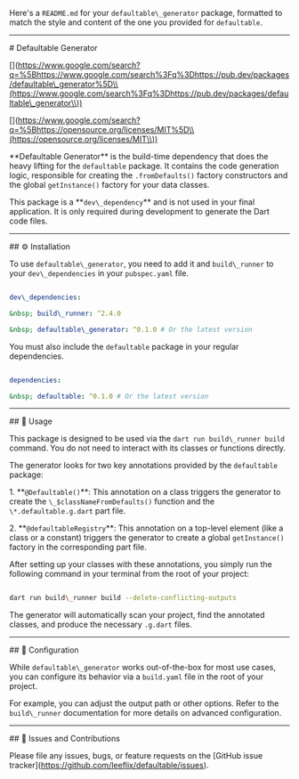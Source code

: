 Here's a `README.md` for your `defaultable\_generator` package, formatted to match the style and content of the one you provided for `defaultable`.



-----



\# Defaultable Generator



\[](https://www.google.com/search?q=%5Bhttps://www.google.com/search%3Fq%3Dhttps://pub.dev/packages/defaultable\_generator%5D\\(https://www.google.com/search%3Fq%3Dhttps://pub.dev/packages/defaultable\_generator\\))

\[](https://www.google.com/search?q=%5Bhttps://opensource.org/licenses/MIT%5D\\(https://opensource.org/licenses/MIT\\))



\*\*Defaultable Generator\*\* is the build-time dependency that does the heavy lifting for the `defaultable` package. It contains the code generation logic, responsible for creating the `.fromDefaults()` factory constructors and the global `getInstance()` factory for your data classes.



This package is a \*\*`dev\_dependency`\*\* and is not used in your final application. It is only required during development to generate the Dart code files.



-----



\## ⚙️ Installation



To use `defaultable\_generator`, you need to add it and `build\_runner` to your `dev\_dependencies` in your `pubspec.yaml` file.



```yaml

dev\_dependencies:

&nbsp; build\_runner: ^2.4.0

&nbsp; defaultable\_generator: ^0.1.0 # Or the latest version

```



You must also include the `defaultable` package in your regular dependencies.



```yaml

dependencies:

&nbsp; defaultable: ^0.1.0 # Or the latest version

```



-----



\## 🚀 Usage



This package is designed to be used via the `dart run build\_runner build` command. You do not need to interact with its classes or functions directly.



The generator looks for two key annotations provided by the `defaultable` package:



1\.  \*\*`@Defaultable()`\*\*: This annotation on a class triggers the generator to create the `\_$classNameFromDefaults()` function and the `\*.defaultable.g.dart` part file.



2\.  \*\*`@defaultableRegistry`\*\*: This annotation on a top-level element (like a class or a constant) triggers the generator to create a global `getInstance()` factory in the corresponding part file.



After setting up your classes with these annotations, you simply run the following command in your terminal from the root of your project:



```bash

dart run build\_runner build --delete-conflicting-outputs

```



The generator will automatically scan your project, find the annotated classes, and produce the necessary `.g.dart` files.



-----



\## 🚧 Configuration



While `defaultable\_generator` works out-of-the-box for most use cases, you can configure its behavior via a `build.yaml` file in the root of your project.



For example, you can adjust the output path or other options. Refer to the `build\_runner` documentation for more details on advanced configuration.



-----



\## 🐛 Issues and Contributions



Please file any issues, bugs, or feature requests on the \[GitHub issue tracker](https://github.com/leeflix/defaultable/issues).

